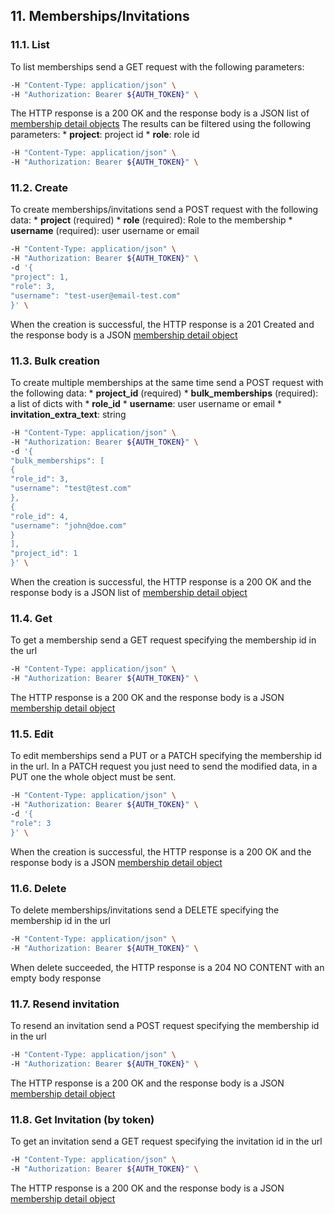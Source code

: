 ## 11. Memberships/Invitations
### 11.1. List
To list memberships send a GET request with the following parameters:
```bash
-H "Content-Type: application/json" \
-H "Authorization: Bearer ${AUTH_TOKEN}" \
```
The HTTP response is a 200 OK and the response body is a JSON list of [membership detail objects](https://docs.taiga.io/api.html#object-membership-detail)
The results can be filtered using the following parameters:
*
**project**: project id
*
**role**: role id
```bash
-H "Content-Type: application/json" \
-H "Authorization: Bearer ${AUTH_TOKEN}" \
```
### 11.2. Create
To create memberships/invitations send a POST request with the following data:
*
**project** (required)
*
**role** (required): Role to the membership
*
**username** (required): user username or email
```bash
-H "Content-Type: application/json" \
-H "Authorization: Bearer ${AUTH_TOKEN}" \
-d '{
"project": 1,
"role": 3,
"username": "test-user@email-test.com"
}' \
```
When the creation is successful, the HTTP response is a 201 Created and the response body is a JSON [membership detail object](https://docs.taiga.io/api.html#object-membership-detail)
### 11.3. Bulk creation
To create multiple memberships at the same time send a POST request with the following data:
*
**project_id** (required)
*
**bulk_memberships** (required): a list of dicts with
*
**role_id**
*
**username**: user username or email
*
**invitation_extra_text**: string
```bash
-H "Content-Type: application/json" \
-H "Authorization: Bearer ${AUTH_TOKEN}" \
-d '{
"bulk_memberships": [
{
"role_id": 3,
"username": "test@test.com"
},
{
"role_id": 4,
"username": "john@doe.com"
}
],
"project_id": 1
}' \
```
When the creation is successful, the HTTP response is a 200 OK and the response body is a JSON list of [membership detail object](https://docs.taiga.io/api.html#object-membership-detail)
### 11.4. Get
To get a membership send a GET request specifying the membership id in the url
```bash
-H "Content-Type: application/json" \
-H "Authorization: Bearer ${AUTH_TOKEN}" \
```
The HTTP response is a 200 OK and the response body is a JSON [membership detail object](https://docs.taiga.io/api.html#object-membership-detail)
### 11.5. Edit
To edit memberships send a PUT or a PATCH specifying the membership id in the url.
In a PATCH request you just need to send the modified data, in a PUT one the whole object must be sent.
```bash
-H "Content-Type: application/json" \
-H "Authorization: Bearer ${AUTH_TOKEN}" \
-d '{
"role": 3
}' \
```
When the creation is successful, the HTTP response is a 200 OK and the response body is a JSON [membership detail object](https://docs.taiga.io/api.html#object-membership-detail)
### 11.6. Delete
To delete memberships/invitations send a DELETE specifying the membership id in the url
```bash
-H "Content-Type: application/json" \
-H "Authorization: Bearer ${AUTH_TOKEN}" \
```
When delete succeeded, the HTTP response is a 204 NO CONTENT with an empty body response
### 11.7. Resend invitation
To resend an invitation send a POST request specifying the membership id in the url
```bash
-H "Content-Type: application/json" \
-H "Authorization: Bearer ${AUTH_TOKEN}" \
```
The HTTP response is a 200 OK and the response body is a JSON [membership detail object](https://docs.taiga.io/api.html#object-membership-detail)
### 11.8. Get Invitation (by token)
To get an invitation send a GET request specifying the invitation id in the url
```bash
-H "Content-Type: application/json" \
-H "Authorization: Bearer ${AUTH_TOKEN}" \
```
The HTTP response is a 200 OK and the response body is a JSON [membership detail object](https://docs.taiga.io/api.html#object-membership-detail)
